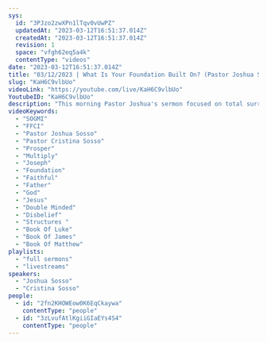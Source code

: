 ```yaml
---
sys:
  id: "3PJzo2zwXPn1lTqv0vUwPZ"
  updatedAt: "2023-03-12T16:51:37.014Z"
  createdAt: "2023-03-12T16:51:37.014Z"
  revision: 1
  space: "vfgh62eq5a4k"
  contentType: "videos"
date: "2023-03-12T16:51:37.014Z"
title: "03/12/2023 | What Is Your Foundation Built On? (Pastor Joshua Sosso)"
slug: "KaH6C9vlbUo"
videoLink: "https://youtube.com/live/KaH6C9vlbUo"
YoutubeID: "KaH6C9vlbUo"
description: "This morning Pastor Joshua's sermon focused on total surrender to our Father. Are we willing to give up everything to serve our Father. If we are not willing to to do this we should not expect anything from our Father. In all that we do, it needs to founded on God. For many of us we have built up things for ourselves without including our Father. These structures must be torn down and rebuilt with God as our foundation. We can not risk being doubled minded by believing our Father one day and the moment we feel push back from something important to us we pull back from our Father. This is evidence of disbelief and doubt in our Father. What do we have to lose by given everything up to Him? Are we afraid that if we give it up we will not get it back? This is a lie from the enemy! We have a awesome Father, everything we give to Him He will multiply. Be in God's good grace, be like Joseph, even when no one was looking he was a faithful man. God was with Joseph and all that he put his hands to prospered. Wouldn't it be nice to be able to know that everything we touch will be blessed by our Father and prosper? This sermon was released at Freedom Fellowship Church  International on March 12, 2023 by Pastor Joshua Sosso."
videoKeywords:
  - "SOGMI"
  - "FFCI"
  - "Pastor Joshua Sosso"
  - "Pastor Cristina Sosso"
  - "Prosper"
  - "Multiply"
  - "Joseph"
  - "Foundation"
  - "Faithful"
  - "Father"
  - "God"
  - "Jesus"
  - "Double Minded"
  - "Disbelief"
  - "Structures "
  - "Book Of Luke"
  - "Book Of James"
  - "Book Of Matthew"
playlists:
  - "full sermons"
  - "livestreams"
speakers:
  - "Joshua Sosso"
  - "Cristina Sosso"
people:
  - id: "2fn2KHOWEow0K6EqCkaywa"
    contentType: "people"
  - id: "3zLvufAtlKgiiGIaEYs4S4"
    contentType: "people"
---
```

